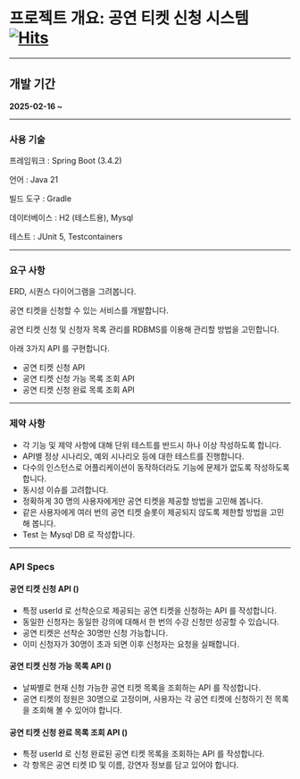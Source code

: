 # 프로젝트 개요: 공연 티켓 신청 시스템 [![Hits](https://hits.seeyoufarm.com/api/count/incr/badge.svg?url=https%3A%2F%2Fgithub.com%2Fkisun0706%2FTicketReserveSystem&count_bg=%2379C83D&title_bg=%23555555&icon=&icon_color=%23E7E7E7&title=hits&edge_flat=false)](https://hits.seeyoufarm.com)

---
## 개발 기간
**2025-02-16 ~**

---
### 사용 기술
프레임워크 : Spring Boot (3.4.2)

언어 : Java 21

빌드 도구 : Gradle

데이터베이스 : H2 (테스트용), Mysql

테스트 : JUnit 5, Testcontainers

---
### 요구 사항
ERD, 시퀀스 다이어그램을 그려봅니다.

공연 티켓을 신청할 수 있는 서비스를 개발합니다.

공연 티켓 신청 및 신청자 목록 관리를 RDBMS를 이용해 관리할 방법을 고민합니다.

아래 3가지 API 를 구현합니다.
- 공연 티켓 신청 API
- 공연 티켓 신청 가능 목록 조회 API
- 공연 티켓 신청 완료 목록 조회 API

---
### 제약 사항
- 각 기능 및 제약 사항에 대해 단위 테스트를 반드시 하나 이상 작성하도록 합니다.
- API별 정상 시나리오, 예외 시나리오 등에 대한 테스트를 진행합니다.
- 다수의 인스턴스로 어플리케이션이 동작하더라도 기능에 문제가 없도록 작성하도록 합니다.
- 동시성 이슈를 고려합니다.
- 정확하게 30 명의 사용자에게만 공연 티켓을 제공할 방법을 고민해 봅니다.
- 같은 사용자에게 여러 번의 공연 티켓 슬롯이 제공되지 않도록 제한할 방법을 고민해 봅니다.
- Test 는 Mysql DB 로 작성합니다.
---
### API Specs
#### 공연 티켓 신청 API ()
- 특정 userId 로 선착순으로 제공되는 공연 티켓을 신청하는 API 를 작성합니다.
- 동일한 신청자는 동일한 강의에 대해서 한 번의 수강 신청만 성공할 수 있습니다.
- 공연 티켓은 선착순 30명만 신청 가능합니다.
- 이미 신청자가 30명이 초과 되면 이후 신청자는 요청을 실패합니다.

#### 공연 티켓 신청 가능 목록 API ()
- 날짜별로 현재 신청 가능한 공연 티켓 목록을 조회하는 API 를 작성합니다.
- 공연 티켓의 정원은 30명으로 고정이며, 사용자는 각 공연 티켓에 신청하기 전 목록을 조회해 볼 수 있어야 합니다.

#### 공연 티켓 신청 완료 목록 조회 API ()
- 특정 userId 로 신청 완료된 공연 티켓 목록을 조회하는 API 를 작성합니다.
- 각 항목은 공연 티켓 ID 및 이름, 강연자 정보를 담고 있어야 합니다.
